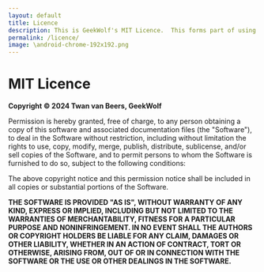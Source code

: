 ```yaml
---
layout: default
title: Licence
description: This is GeekWolf's MIT Licence.  This forms part of using any of the code, snippets or scripts from the GeekWolf website
permalink: /licence/
image: \android-chrome-192x192.png
---
```


<h1>MIT Licence</h1>

**Copyright &copy; 2024 Twan van Beers, GeekWolf**

Permission is hereby granted, free of charge, to any person obtaining a copy of this software and associated documentation files (the "Software"), to deal in the Software without restriction, including without limitation the rights to use, copy, modify, merge, publish, distribute, sublicense, and/or sell copies of the Software, and to permit persons to whom the Software is furnished to do so, subject to the following conditions:

The above copyright notice and this permission notice shall be included in all copies or substantial portions of the Software.

**THE SOFTWARE IS PROVIDED "AS IS", WITHOUT WARRANTY OF ANY KIND, EXPRESS OR IMPLIED, INCLUDING BUT NOT LIMITED TO THE WARRANTIES OF MERCHANTABILITY, FITNESS FOR A PARTICULAR PURPOSE AND NONINFRINGEMENT. IN NO EVENT SHALL THE AUTHORS OR COPYRIGHT HOLDERS BE LIABLE FOR ANY CLAIM, DAMAGES OR OTHER LIABILITY, WHETHER IN AN ACTION OF CONTRACT, TORT OR OTHERWISE, ARISING FROM, OUT OF OR IN CONNECTION WITH THE SOFTWARE OR THE USE OR OTHER DEALINGS IN THE SOFTWARE.**
